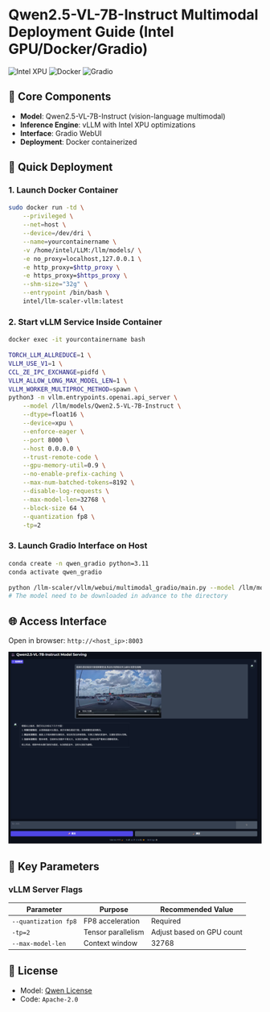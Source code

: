 # Qwen2.5-VL-7B-Instruct Multimodal Deployment Guide (Intel GPU/Docker/Gradio)

![Intel XPU](https://img.shields.io/badge/Accelerator-Intel%20GPU-green) 
![Docker](https://img.shields.io/badge/Container-Docker-2496ED)
![Gradio](https://img.shields.io/badge/GUI-Gradio-FF4B4B)

## 📌 Core Components

- **Model**: Qwen2.5-VL-7B-Instruct (vision-language multimodal)
- **Inference Engine**: vLLM with Intel XPU optimizations
- **Interface**: Gradio WebUI
- **Deployment**: Docker containerized


## 🚀 Quick Deployment

### 1. Launch Docker Container
```bash
sudo docker run -td \
    --privileged \
    --net=host \
    --device=/dev/dri \
    --name=yourcontainername \
    -v /home/intel/LLM:/llm/models/ \
    -e no_proxy=localhost,127.0.0.1 \
    -e http_proxy=$http_proxy \
    -e https_proxy=$https_proxy \
    --shm-size="32g" \
    --entrypoint /bin/bash \
    intel/llm-scaler-vllm:latest
```

### 2. Start vLLM Service Inside Container
```bash
docker exec -it yourcontainername bash
```
```bash
TORCH_LLM_ALLREDUCE=1 \
VLLM_USE_V1=1 \
CCL_ZE_IPC_EXCHANGE=pidfd \
VLLM_ALLOW_LONG_MAX_MODEL_LEN=1 \
VLLM_WORKER_MULTIPROC_METHOD=spawn \
python3 -m vllm.entrypoints.openai.api_server \
    --model /llm/models/Qwen2.5-VL-7B-Instruct \
    --dtype=float16 \
    --device=xpu \
    --enforce-eager \
    --port 8000 \
    --host 0.0.0.0 \
    --trust-remote-code \
    --gpu-memory-util=0.9 \
    --no-enable-prefix-caching \
    --max-num-batched-tokens=8192 \
    --disable-log-requests \
    --max-model-len=32768 \
    --block-size 64 \
    --quantization fp8 \
    -tp=2
```

### 3. Launch Gradio Interface on Host
```bash
conda create -n qwen_gradio python=3.11
conda activate qwen_gradio
```
```bash
python /llm-scaler/vllm/webui/multimodal_gradio/main.py --model /llm/models/Qwen2.5-VL-7B-Instruct 
# The model need to be downloaded in advance to the directory
```

## 🌐 Access Interface
Open in browser: `http://<host_ip>:8003`

![alt text](pic/image.png)

## 🔧 Key Parameters

### vLLM Server Flags
| Parameter | Purpose | Recommended Value |
|-----------|---------|-------------------|
| `--quantization fp8` | FP8 acceleration | Required |
| `-tp=2` | Tensor parallelism | Adjust based on GPU count |
| `--max-model-len` | Context window | 32768 |


## 📜 License
- Model: [Qwen License](https://huggingface.co/Qwen/Qwen2.5-VL-7B-Instruct)
- Code: `Apache-2.0`

